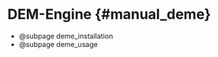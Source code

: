 DEM-Engine {#manual_deme}
=================================

* @subpage deme_installation
* @subpage deme_usage

